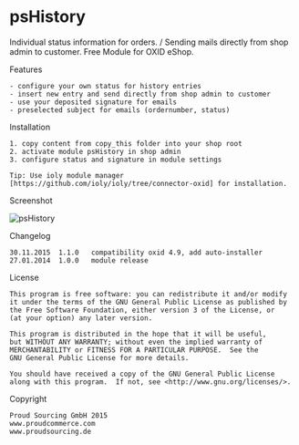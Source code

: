 psHistory
=========

Individual status information for orders. / Sending mails directly from shop admin to customer.
Free Module for OXID eShop.

Features

	- configure your own status for history entries
	- insert new entry and send directly from shop admin to customer
	- use your deposited signature for emails
	- preselected subject for emails (ordernumber, status)


Installation

	1. copy content from copy_this folder into your shop root
	2. activate module psHistory in shop admin
	3. configure status and signature in module settings
	
	Tip: Use ioly module manager [https://github.com/ioly/ioly/tree/connector-oxid] for installation.


Screenshot

![psHistory](https://raw.github.com/proudcommerce/psHistory/master/screenshot.jpg)


Changelog

	30.11.2015	1.1.0	compatibility oxid 4.9, add auto-installer
	27.01.2014	1.0.0	module release
	
	
License

    This program is free software: you can redistribute it and/or modify
    it under the terms of the GNU General Public License as published by
    the Free Software Foundation, either version 3 of the License, or
    (at your option) any later version.

    This program is distributed in the hope that it will be useful,
    but WITHOUT ANY WARRANTY; without even the implied warranty of
    MERCHANTABILITY or FITNESS FOR A PARTICULAR PURPOSE.  See the
    GNU General Public License for more details.

    You should have received a copy of the GNU General Public License
    along with this program.  If not, see <http://www.gnu.org/licenses/>.
    

Copyright

	Proud Sourcing GmbH 2015
	www.proudcommerce.com
	www.proudsourcing.de
